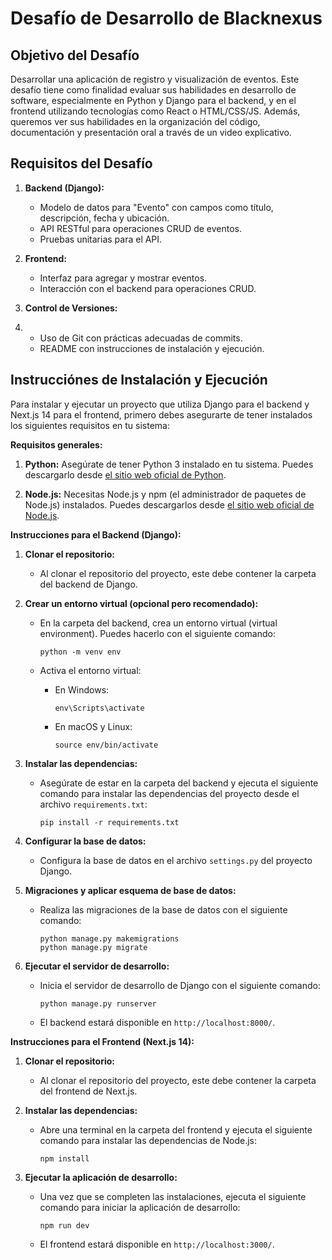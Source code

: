 # Desafío de Desarrollo de Blacknexus

## Objetivo del Desafío

Desarrollar una aplicación de registro y visualización de eventos. Este desafío tiene como finalidad evaluar sus habilidades en desarrollo de software, especialmente en Python y Django para el backend, y en el frontend utilizando tecnologías como React o HTML/CSS/JS. Además, queremos ver sus habilidades en la organización del código, documentación y presentación oral a través de un video explicativo.

## Requisitos del Desafío

1. **Backend (Django):**
   - Modelo de datos para "Evento" con campos como título, descripción, fecha y ubicación.
   - API RESTful para operaciones CRUD de eventos.
   - Pruebas unitarias para el API.

2. **Frontend:**
   - Interfaz para agregar y mostrar eventos.
   - Interacción con el backend para operaciones CRUD.

3. **Control de Versiones:**
4. - Uso de Git con prácticas adecuadas de commits.
   - README con instrucciones de instalación y ejecución.

## Instrucciónes de Instalación y Ejecución

Para instalar y ejecutar un proyecto que utiliza Django para el backend y Next.js 14 para el frontend, primero debes asegurarte de tener instalados los siguientes requisitos en tu sistema:

**Requisitos generales:**

1. **Python:** Asegúrate de tener Python 3 instalado en tu sistema. Puedes descargarlo desde [el sitio web oficial de Python](https://www.python.org/downloads/).

2. **Node.js:** Necesitas Node.js y npm (el administrador de paquetes de Node.js) instalados. Puedes descargarlos desde [el sitio web oficial de Node.js](https://nodejs.org/).

**Instrucciones para el Backend (Django):**

1. **Clonar el repositorio:**
   - Al clonar el repositorio del proyecto, este debe contener la carpeta del backend de Django.

2. **Crear un entorno virtual (opcional pero recomendado):**
   - En la carpeta del backend, crea un entorno virtual (virtual environment). Puedes hacerlo con el siguiente comando:
   
     ```
     python -m venv env
     ```

   - Activa el entorno virtual:
   
     - En Windows:
       ```
       env\Scripts\activate
       ```
     - En macOS y Linux:
       ```
       source env/bin/activate
       ```

3. **Instalar las dependencias:**
   - Asegúrate de estar en la carpeta del backend y ejecuta el siguiente comando para instalar las dependencias del proyecto desde el archivo `requirements.txt`:

     ```
     pip install -r requirements.txt
     ```

4. **Configurar la base de datos:**
   - Configura la base de datos en el archivo `settings.py` del proyecto Django.

5. **Migraciones y aplicar esquema de base de datos:**
   - Realiza las migraciones de la base de datos con el siguiente comando:

     ```
     python manage.py makemigrations
     python manage.py migrate
     ```

6. **Ejecutar el servidor de desarrollo:**
   - Inicia el servidor de desarrollo de Django con el siguiente comando:

     ```
     python manage.py runserver
     ```

   - El backend estará disponible en `http://localhost:8000/`.

**Instrucciones para el Frontend (Next.js 14):**

1. **Clonar el repositorio:**
   - Al clonar el repositorio del proyecto, este debe contener la carpeta del frontend de Next.js.

2. **Instalar las dependencias:**
   - Abre una terminal en la carpeta del frontend y ejecuta el siguiente comando para instalar las dependencias de Node.js:

     ```
     npm install
     ```

3. **Ejecutar la aplicación de desarrollo:**
   - Una vez que se completen las instalaciones, ejecuta el siguiente comando para iniciar la aplicación de desarrollo:

     ```
     npm run dev
     ```

   - El frontend estará disponible en `http://localhost:3000/`.
